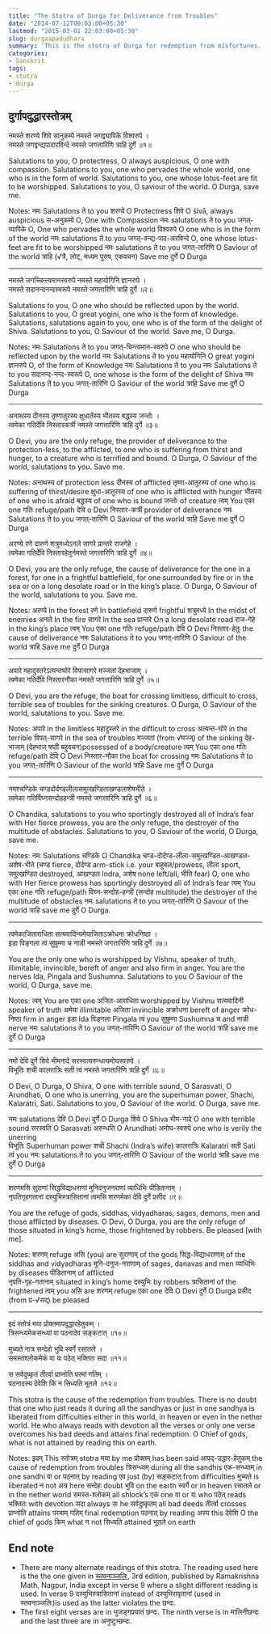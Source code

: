 ```yaml
---
title: "The Stotra of Durga for Deliverance from Troubles"
date: "2014-07-12T00:03:00+05:30"
lastmod: "2015-03-01 22:03:00+05:30"
slug: durgaapadudhara
summary: 'This is the stotra of Durga for redemption from misfortunes. Also known as दुर्गास्तवराजः (durgāstavarājaḥ) i.e. the king of the stotras of Durga and is found in viśvasāratantra.'
categories:
- Sanskrit
tags:
- stotra
- durga
---
```





दुर्गापदुद्धारस्तोत्रम्
--------------------------



नमस्ते शरण्ये शिवे सानुकम्पे नमस्ते जगद्व्यापिके विश्वरुपे ।   
नमस्ते जगद्वन्द्यपादारविन्दे नमस्ते जगत्तारिणि त्राहि दुर्गे ॥१॥ 


Salutations to you, O protectress, O always auspicious, O one with compassion. Salutations to you, one who pervades the whole world, one who is in the form of world. Salutations to you, one whose lotus-feet are fit to be worshipped. Salutations to you, O saviour of the world. O Durga, save me.

Notes: नमः Salutations ते to you शरण्ये O Protectress शिवे O śivā, always auspicious स-अनुकम्पे O, One with Compassion नमः salutations ते to you जगत्-व्यापिके O, One who pervades the whole world विश्वरुपे O one who is in the form of the world नमः salutations ते to you जगत्-वन्द्य-पाद-अरविन्दे O, one whose lotus-feet are fit to be worshipped नमः salutations ते to you जगत्-तारिणि O Saviour of the world त्राहि (√त्रै, लोट्, मध्यम पुरुष, एकवचन) Save me दुर्गे O Durga 

--------------------------

नमस्ते जगच्चिन्त्यमानस्वरुपे नमस्ते महायोगिनि ज्ञानरुपे ।   
नमस्ते  सदानन्दनन्दस्वरूपे नमस्ते जगत्तारिणि त्राहि दुर्गे ॥२॥

Salutations to you, O one who should be reflected upon by the world. Salutations to you, O great yogini, one who is the form of knowledge. Salutations, salutations again to you, one who is of the form of the delight of Shiva. Salutations to you, O Saviour of the world. Save me, O Durga.

Notes: नमः Salutations ते to you  जगत्-चिन्त्यमान-स्वरुपे O one who should be reflected upon by the world नमः Salutations ते to you  महायोगिनि O great yogini ज्ञानरुपे O, of the form of Knowledge   नमः Salutations ते to you  नमः Salutations ते to you  सदानन्द-नन्द-स्वरूपे O, one whose is the form of the delight of Shiva नमः Salutations ते to you   जगत्-तारिणि O Saviour of the world त्राहि Save me दुर्गे O Durga 

--------------------------

अनाथस्य दीनस्य तृष्णातुरस्य क्षुधार्तस्य भीतस्य बद्धस्य जन्तोः ।   
त्वमेका गतिर्देवि निस्तारकर्त्री नमस्ते  जगत्तारिणि त्राहि दुर्गे ॥३॥ 

O Devi, you are the only refuge, the provider of deliverance to the protection-less, to the afflicted, to one who is suffering from thirst and hunger, to a creature who is terrified and bound. O Durga, O Saviour of the world, salutations to you. Save me. 



Notes: अनाथस्य of protection less दीनस्य of afflicted तृष्णा-आतुरस्य of one who is suffering of thirst/desire क्षुधा-आतुरस्य of one who is afflicted with hunger भीतस्य of one who is afraid बद्धस्य of one who is bound जन्तोः of creature  त्वम् You एका one गतिः refuge/path देवि o Devi निस्तार-कर्त्री provider of deliverance नमः Salutations ते to you   जगत्-तारिणि O Saviour of the world त्राहि Save me दुर्गे O Durga 


अरण्ये रणे दारुणे शत्रुमध्येऽनले सागरे प्रान्तरे राजगेहे ।   
त्वमेका गतिर्देवि निस्तारहेतुर्नमस्ते  जगत्तारिणि त्राहि दुर्गे ॥४॥ 

O Devi, you are the only refuge, the cause of deliverance for the one in a forest, for one in a frightful battlefield, for one surrounded by fire or in the sea or on a long desolate road or in the king’s place. O Durga, O Saviour of the world, salutations to you. Save me. 

Notes: अरण्ये In the forest रणे In battlefield दारुणे frightful शत्रुमध्ये In the midst of enemies अनले In the fire सागरे In the sea प्रान्तरे On a long desolate road राज-गेहे in the king’s place 
त्वम् You एका one गतिः refuge/path देवि O Devi निस्तार-हेतुः the cause of deliverance नमः Salutations ते to you   जगत्-तारिणि O Saviour of the world त्राहि Save me दुर्गे O Durga 

--------------------------

अपारे महादुस्तरेऽत्यन्तघोरे विपत्सागरे मज्जतां देहभाजाम् ।   
त्वमेका गतिर्देवि निस्तारनौका नमस्ते  जगत्तारिणि त्राहि दुर्गे  ॥५॥ 

O Devi, you are the refuge, the boat for crossing limitless, difficult to cross, terrible sea of troubles for the sinking creatures. O Durga, O Saviour of the world, salutations to you. Save me. 

Notes: अपारे in the limitless महादुस्तरे in the difficult to cross अत्यन्त-घोरे in the terrible विपत्-सागरे in the sea of troubles मज्जतां (from √मज्ज्) of the sinking देह-भाजाम् (देहभाज् षष्ठी बहुवचन)possessed of a body/creature 
त्वम् You एका one गतिः refuge/path देवि O Devi निस्तार-नौका the boat for crossing नमः Salutations ते to you   जगत्-तारिणि O Saviour of the world त्राहि Save me दुर्गे O Durga 

--------------------------

नमश्चण्डिके चण्डदोर्दण्डलीलासमुत्खण्डिताखण्डलाशेषभीते ।   
त्वमेका गतिर्विघ्नसन्दोहहन्त्री नमस्ते  जगत्तारिणि त्राहि दुर्गे ॥६॥ 

O Chandika, salutations to you who sportingly destroyed all of Indra’s fear with Her fierce prowess, you are the only refuge, the destroyer of the multitude of obstacles. Salutations to you, O Saviour of the world, O Durga, save me. 

Notes: नमः Salutations चण्डिके O Chandika चण्ड-दोर्दण्ड-लीला-समुत्खण्डित-आखण्डल-अशेष-भीते (चण्ड fierce, दोर्दण्ड arm-stick i.e. your बाहुबल/prowess, लीला sport, समुत्खण्डित destroyed, आखण्डल Indra, अशेष none left/all, भीति fear) O, one who with Her fierce prowess has sportingly destroyed all of Indra’s fear
त्वम् You एका one गतिः refuge/path विघ्न-सन्दोह-हन्त्री (सन्दोह multitude) the destroyer of the multitude of obstacles नमः salutations ते to you जगत्-तारिणि O Savour of the world त्राहि save me दुर्गे O Durga.  


--------------------------

त्वमेकाजिताराधिता सत्यवादिन्यमेयाजिताऽक्रोधना क्रोधनिष्ठा ।   
इडा पिङ्गला त्वं सुषुम्णा च नाडी नमस्ते  जगत्तारिणि त्राहि दुर्गे  ॥७॥ 

You are the only one who is worshipped by Vishnu, speaker of truth, illimitable, invincible, bereft of anger and also firm in anger. You are the nerves Ida, Pingala and Sushumna. Salutations to you O Saviour of the world, O Durga, save me. 

Notes: 
त्वम् You are एका one अजित-आराधिता worshipped by Vishnu सत्यवादिनी speaker of truth अमेया illimitable अजिता invincible अक्रोधना bereft of anger क्रोध-निष्ठा firm in anger
इडा Ida पिङ्गला Pingala त्वं you सुषुम्णा Sushumna च and नाडी nerve नमः salutations ते to you जगत्-तारिणि O Saviour of the world त्राहि save me दुर्गे O Durga

--------------------------

नमो देवि दुर्गे शिवे भीमनादे सरस्वत्यरुन्धत्यमोघस्वरुपे ।   
विभूतिः शची कालरात्रिः सती त्वं नमस्ते  जगत्तारिणि त्राहि दुर्गे  ॥८॥ 


O Devi, O Durga, O Shiva, O one with terrible sound, O Sarasvati, O Arundhati, O one who is unerring, you are the superhuman power, Shachi, Kalaratri, Sati. Salutations to you, O Saviour of the world. O Durga, save me. 

नमः salutations देवि O Devi दुर्गे O Durga शिवे O Shiva भीम-नादे O one with terrible sound सरस्वति O Sarasvati अरुन्धति O Arundhati अमोघ-स्वरुपे one who is verily the unerring  
विभूतिः Superhuman power शची Shachi (Indra’s wife) कालरात्रिः Kalaratri सती Sati त्वं you नमः salutations 
ते to you जगत्-तारिणि O Saviour of the world त्राहि save me दुर्गे O Durga  

--------------------------

शरणमसि सुराणां सिद्धविद्याधराणां मुनिदनुजनराणां  व्याधिभिः पीडितानाम् ।   
नृपतिगृहगतानां दस्युभिस्त्रासितानां त्वमसि शरणमेका देवि दुर्गे प्रसीद ॥९॥ 


You are the refuge of gods, siddhas, vidyadharas, sages, demons, men and those afflicted by diseases.  O Devi, O Durga, you are the only refuge of those situated in king’s home, those frightened by robbers. Be pleased [with me].

Notes: शरणम् refuge असि (you) are सुराणाम् of the gods सिद्ध-विद्याधराणाम् of the siddhas and vidyadharas मुनि-दनुज-नराणाम् of sages, danavas and men व्याधिभिः by diseases पीडितानाम् of afflicted  
नृपति-गृह-गतानाम् situated in king’s home दस्युभिः by robbers त्रासितानां of the frightened त्वम् you असि are शरणम् refuge एका one देवि O Devi दुर्गे O Durga  प्रसीद (from प्र-√सद्) be pleased

--------------------------
इदं स्तोत्रं मया प्रोक्तमापदुद्धारहेतुकम् ।   
 त्रिसन्ध्यमेकसन्ध्यां वा पठनादेव सङ्कटात् ॥१०॥    

मुच्यते नात्र सन्देहो भुवि स्वर्गे रसातले ।   
समस्तश्लोकमेकं वा यः पठेत् भक्तितः सदा  ॥११॥   

स सर्वदुष्कृतं तीर्त्वा प्राप्नोति परमां गतिम् ।    
पठनादस्य देवेशि किं न सिध्यति भूतले ॥१२॥ 

This stotra is the cause of the redemption from troubles. There is no doubt that one who just reads it during all the sandhyas or just in one sandhya is liberated from difficulties either in this world, in heaven or even in the nether world. He who always reads with devotion all the verses or only one verse overcomes his bad deeds and attains final redemption. O Chief of gods, what is not attained by reading this on earth.

Notes: इदम् This स्तोत्रम् stotra मया by me प्रोक्तम् has been said आपद्-उद्धार-हेतुकम् the cause of redemption from troubles
 त्रिसन्ध्यम् during all the sandhis एक-सन्ध्याम् in one sandhi वा or पठनात् by reading एव just (by) सङ्कटात् from  difficulties मुच्यते is liberated न not अत्र here सन्देहः doubt भुवि on the earth स्वर्गे or in heaven  रसातले  or in the nether world समस्त-श्लोकम् all shlock’s एकं one वा or यः who पठेत् reads भक्तितः with devotion सदा always  सः he सर्वदुष्कृतम् all bad deeds तीर्त्वा crosses प्राप्नोति attains परमाम् गतिम् final redemption 
पठनात् by reading अस्य this देवेशि O the chief of gods किम् what न not सिध्यति attained भूतले on earth   



End note
--------

* There are many alternate readings of this stotra. The reading used here is the the one given in [स्तवनाञ्जलिः](http://www.advaitaashrama.org/Book/Detail/859), 3rd edition, published by Ramakrishna Math, Nagpur, India except in verse 9 where a slight different reading is used. In verse 9 दस्युभिस्त्रासितानां instead of दस्युभिरावृतानां (used in स्तवनाञ्जलिः)is used as the latter violates the छन्दः.
* The first eight verses are in भुजङ्गप्रयातं छन्दः. The ninth verse is in मालिनीछन्दः and the last three are in अनुष्टुभ्छन्दः.

